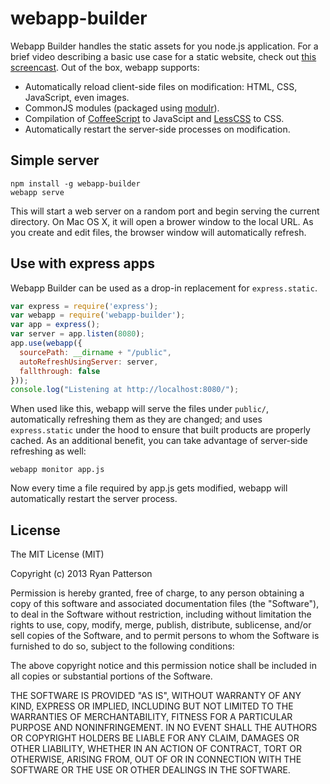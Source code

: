 webapp-builder
==============

Webapp Builder handles the static assets for you node.js application. For a brief video describing a basic use case for a static website, check out [this screencast]. Out of the box, webapp supports:

 - Automatically reload client-side files on modification: HTML, CSS, JavaScript, even images.
 - CommonJS modules (packaged using [modulr]).
 - Compilation of [CoffeeScript] to JavaScipt and [LessCSS] to CSS.
 - Automatically restart the server-side processes on modification.

[this screencast]: https://vimeo.com/68808324
[CoffeeScript]: http://coffeescript.org/
[LessCSS]: http://lesscss.org/
[modulr]: https://github.com/tobie/modulr-node

Simple server
-------------

    npm install -g webapp-builder
    webapp serve

This will start a web server on a random port and begin serving the current directory. On Mac OS X, it will open a brower window to the local URL. As you create and edit files, the browser window will automatically refresh.

Use with express apps
---------------------
Webapp Builder can be used as a drop-in replacement for `express.static`.

```javascript
var express = require('express');
var webapp = require('webapp-builder');
var app = express();
var server = app.listen(8080);
app.use(webapp({
  sourcePath: __dirname + "/public",
  autoRefreshUsingServer: server,
  fallthrough: false
}));
console.log("Listening at http://localhost:8080/");
```

When used like this, webapp will serve the files under `public/`, automatically refreshing them as they are changed; and uses `express.static` under the hood to ensure that built products are properly cached. As an additional benefit, you can take advantage of server-side refreshing as well:

    webapp monitor app.js

Now every time a file required by app.js gets modified, webapp will automatically restart the server process.

License
-------
The MIT License (MIT)

Copyright (c) 2013 Ryan Patterson

Permission is hereby granted, free of charge, to any person obtaining a copy of this software and associated documentation files (the "Software"), to deal in the Software without restriction, including without limitation the rights to use, copy, modify, merge, publish, distribute, sublicense, and/or sell copies of the Software, and to permit persons to whom the Software is furnished to do so, subject to the following conditions:

The above copyright notice and this permission notice shall be included in all copies or substantial portions of the Software.

THE SOFTWARE IS PROVIDED "AS IS", WITHOUT WARRANTY OF ANY KIND, EXPRESS OR IMPLIED, INCLUDING BUT NOT LIMITED TO THE WARRANTIES OF MERCHANTABILITY, FITNESS FOR A PARTICULAR PURPOSE AND NONINFRINGEMENT. IN NO EVENT SHALL THE AUTHORS OR COPYRIGHT HOLDERS BE LIABLE FOR ANY CLAIM, DAMAGES OR OTHER LIABILITY, WHETHER IN AN ACTION OF CONTRACT, TORT OR OTHERWISE, ARISING FROM, OUT OF OR IN CONNECTION WITH THE SOFTWARE OR THE USE OR OTHER DEALINGS IN THE SOFTWARE.
